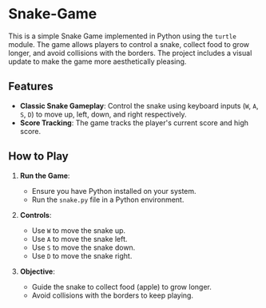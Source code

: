 # Snake-Game

This is a simple Snake Game implemented in Python using the `turtle` module. The game allows players to control a snake, collect food to grow longer, and avoid collisions with the borders. The project includes a visual update to make the game more aesthetically pleasing.

## Features

- **Classic Snake Gameplay**: Control the snake using keyboard inputs (`W`, `A`, `S`, `D`) to move up, left, down, and right respectively.
- **Score Tracking**: The game tracks the player's current score and high score.

## How to Play

1. **Run the Game**:
   - Ensure you have Python installed on your system.
   - Run the `snake.py` file in a Python environment.

2. **Controls**:
   - Use `W` to move the snake up.
   - Use `A` to move the snake left.
   - Use `S` to move the snake down.
   - Use `D` to move the snake right.

3. **Objective**:
   - Guide the snake to collect food (apple) to grow longer.
   - Avoid collisions with the borders to keep playing.
